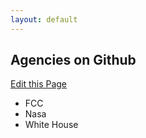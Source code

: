 ```yaml
---
layout: default
---
```


## Agencies on Github

<a class="btn-mini pull-right forkModalTrigger" href="https://github.com/lukecharde/govgit">Edit this Page</a>

- FCC
- Nasa
- White House